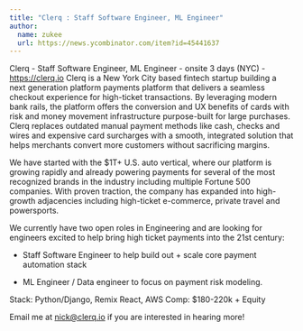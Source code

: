 ```yaml
---
title: "Clerq : Staff Software Engineer, ML Engineer"
author:
  name: zukee
  url: https://news.ycombinator.com/item?id=45441637
---
```

Clerq - Staff Software Engineer, ML Engineer - onsite 3 days (NYC) - <a href="https:&#x2F;&#x2F;clerq.io" rel="nofollow">https:&#x2F;&#x2F;clerq.io</a>
Clerq is a New York City based fintech startup building a next generation platform payments platform that delivers a seamless checkout experience for high-ticket transactions. By leveraging modern bank rails, the platform offers the conversion and UX benefits of cards with risk and money movement infrastructure purpose-built for large purchases. Clerq replaces outdated manual payment methods like cash, checks and wires and expensive card surcharges with a smooth, integrated solution that helps merchants convert more customers without sacrificing margins.

We have started with the $1T+ U.S. auto vertical, where our platform is growing rapidly and already powering payments for several of the most recognized brands in the industry including multiple Fortune 500 companies. With proven traction, the company has expanded into high-growth adjacencies including high-ticket e-commerce, private travel and powersports.

We currently have two open roles in Engineering and are looking for engineers excited to help bring high ticket payments into the 21st century:

- Staff Software Engineer to help build out + scale core payment automation stack

- ML Engineer &#x2F; Data engineer to focus on payment risk modeling.

Stack: Python&#x2F;Django, Remix React, AWS Comp: $180-220k + Equity

Email me at nick@clerq.io if you are interested in hearing more!
<JobApplication />
